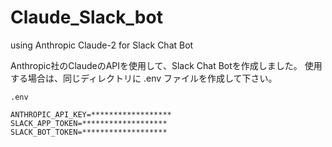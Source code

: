 # Claude_Slack_bot
using Anthropic Claude-2 for Slack Chat Bot

Anthropic社のClaudeのAPIを使用して、Slack Chat Botを作成しました。
使用する場合は、同じディレクトリに .env ファイルを作成して下さい。

```
.env

ANTHROPIC_API_KEY=******************
SLACK_APP_TOKEN=*******************
SLACK_BOT_TOKEN=*******************
```
